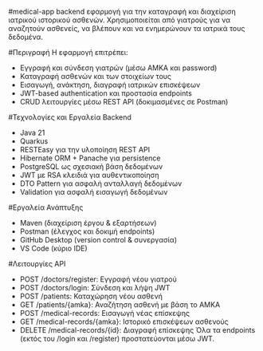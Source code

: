 #medical-app
backend εφαρμογή για την καταγραφή και διαχείριση ιατρικού ιστορικού ασθενών. Χρησιμοποιείται από γιατρούς για να αναζητούν ασθενείς, να βλέπουν και να ενημερώνουν τα ιατρικά τους δεδομένα.

#Περιγραφή
Η εφαρμογή επιτρέπει:
- Εγγραφή και σύνδεση γιατρών (μέσω ΑΜΚΑ και password)
- Καταγραφή ασθενών και των στοιχείων τους
- Εισαγωγή, ανάκτηση, διαγραφή ιατρικών επισκέψεων
- JWT-based authentication και προστασία endpoints
- CRUD λειτουργίες μέσω REST API (δοκιμασμένες σε Postman)

#Τεχνολογίες και Εργαλεία Backend
- Java 21
- Quarkus
- RESTEasy για την υλοποίηση REST API
- Hibernate ORM + Panache για persistence
- PostgreSQL ως σχεσιακή βάση δεδομένων
- JWT με RSA κλειδιά για αυθεντικοποίηση
- DTO Pattern για ασφαλή ανταλλαγή δεδομένων
- Validation για ασφαλή εισαγωγή δεδομένων

#Εργαλεία Ανάπτυξης
- Maven (διαχείριση έργου & εξαρτήσεων)
- Postman (έλεγχος και δοκιμή endpoints)
- GitHub Desktop (version control & συνεργασία)
- VS Code (κύριο IDE)

#Λειτουργίες API
- POST /doctors/register: Εγγραφή νέου γιατρού
- POST /doctors/login: Σύνδεση και λήψη JWT
- POST /patients: Καταχώρηση νέου ασθενή
- GET /patients/{amka}: Αναζήτηση ασθενή με βάση το ΑΜΚΑ
- POST /medical-records: Εισαγωγή νέας επίσκεψης
- GET /medical-records/{amka}: Ιστορικό επισκέψεων ασθενούς
- DELETE /medical-records/{id}: Διαγραφή επίσκεψης
Όλα τα endpoints (εκτός του /login και /register) προστατεύονται μέσω JWT.
